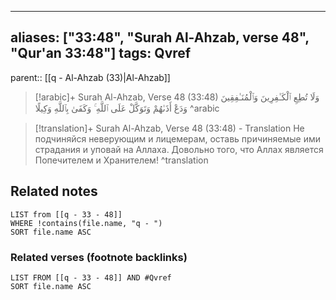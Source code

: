
---
aliases: ["33:48", "Surah Al-Ahzab, verse 48", "Qur'an 33:48"]
tags: Qvref
---

parent:: [[q - Al-Ahzab (33)|Al-Ahzab]]

> [!arabic]+ Surah Al-Ahzab, Verse 48 (33:48)
> <span class="quran-arabic">وَلَا تُطِعِ ٱلْكَـٰفِرِينَ وَٱلْمُنَـٰفِقِينَ وَدَعْ أَذَىٰهُمْ وَتَوَكَّلْ عَلَى ٱللَّهِ ۚ وَكَفَىٰ بِٱللَّهِ وَكِيلًا</span>
^arabic

> [!translation]+ Surah Al-Ahzab, Verse 48 (33:48) - Translation
> Не подчиняйся неверующим и лицемерам, оставь причиняемые ими страдания и уповай на Аллаха. Довольно того, что Аллах является Попечителем и Хранителем!
^translation



## Related notes
```dataview
LIST from [[q - 33 - 48]]
WHERE !contains(file.name, "q - ")
SORT file.name ASC
```

### Related verses (footnote backlinks)
```dataview
LIST FROM [[q - 33 - 48]] AND #Qvref
SORT file.name ASC
```

